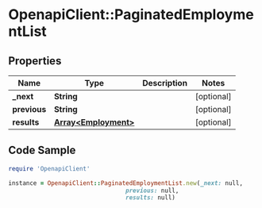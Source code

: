 # OpenapiClient::PaginatedEmploymentList

## Properties

Name | Type | Description | Notes
------------ | ------------- | ------------- | -------------
**_next** | **String** |  | [optional] 
**previous** | **String** |  | [optional] 
**results** | [**Array&lt;Employment&gt;**](Employment.md) |  | [optional] 

## Code Sample

```ruby
require 'OpenapiClient'

instance = OpenapiClient::PaginatedEmploymentList.new(_next: null,
                                 previous: null,
                                 results: null)
```


